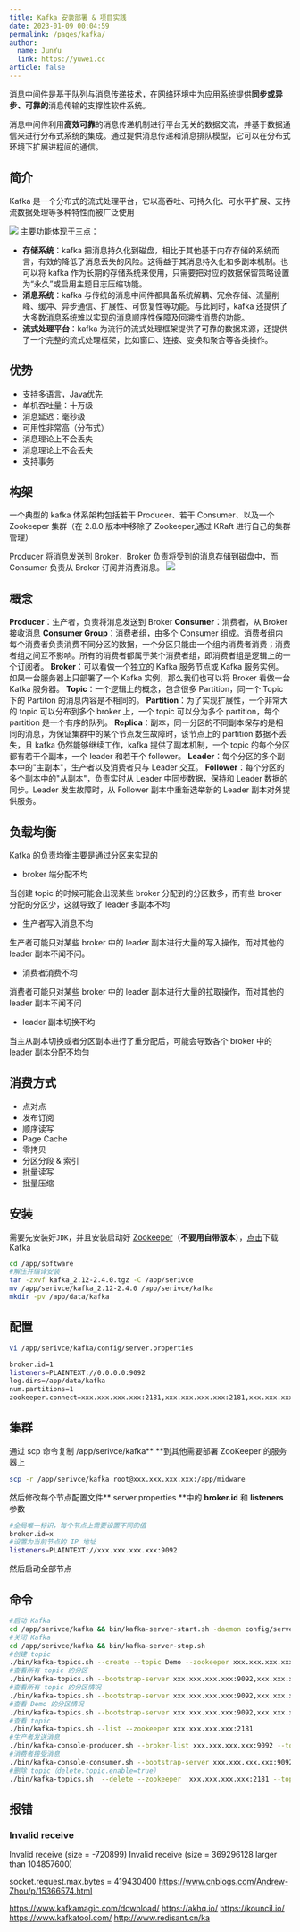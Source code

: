 ```yaml
---
title: Kafka 安装部署 & 项目实践
date: 2023-01-09 00:04:59
permalink: /pages/kafka/
author: 
  name: JunYu
  link: https://yuwei.cc
article: false
---
```

消息中间件是基于队列与消息传递技术，在网络环境中为应用系统提供**同步或异步、可靠的**消息传输的支撑性软件系统。

消息中间件利用**高效可靠**的消息传递机制进行平台无关的数据交流，并基于数据通信来进行分布式系统的集成。通过提供消息传递和消息排队模型，它可以在分布式环境下扩展进程间的通信。
## 简介
Kafka 是一个分布式的流式处理平台，它以高吞吐、可持久化、可水平扩展、支持流数据处理等多种特性而被广泛使用

![](https://f.pz.al/pzal/2023/01/13/8743b966ab55f.jpg)
主要功能体现于三点：

- **存储系统**：kafka 把消息持久化到磁盘，相比于其他基于内存存储的系统而言，有效的降低了消息丢失的风险。这得益于其消息持久化和多副本机制。也可以将 kafka 作为长期的存储系统来使用，只需要把对应的数据保留策略设置为“永久”或启用主题日志压缩功能。
- **消息系统**：kafka 与传统的消息中间件都具备系统解耦、冗余存储、流量削峰、缓冲、异步通信、扩展性、可恢复性等功能。与此同时，kafka 还提供了大多数消息系统难以实现的消息顺序性保障及回溯性消费的功能。
- **流式处理平台**：kafka 为流行的流式处理框架提供了可靠的数据来源，还提供了一个完整的流式处理框架，比如窗口、连接、变换和聚合等各类操作。
## 优势

- 支持多语言，Java优先
- 单机吞吐量：十万级
- 消息延迟：毫秒级
- 可用性非常高（分布式）
- 消息理论上不会丢失
- 消息理论上不会丢失
- 支持事务
## 构架
一个典型的 kafka 体系架构包括若干 Producer、若干 Consumer、以及一个 Zookeeper 集群（在 2.8.0 版本中移除了 Zookeeper,通过 KRaft 进行自己的集群管理）

Producer 将消息发送到 Broker，Broker 负责将受到的消息存储到磁盘中，而 Consumer 负责从 Broker 订阅并消费消息。
![](https://f.pz.al/pzal/2023/01/13/6568781429168.jpg)
## 概念
**Producer**：生产者，负责将消息发送到 Broker
**Consumer**：消费者，从 Broker 接收消息
**Consumer Group**：消费者组，由多个 Consumer 组成。消费者组内每个消费者负责消费不同分区的数据，一个分区只能由一个组内消费者消费；消费者组之间互不影响。所有的消费者都属于某个消费者组，即消费者组是逻辑上的一个订阅者。
**Broker**：可以看做一个独立的 Kafka 服务节点或 Kafka 服务实例。如果一台服务器上只部署了一个 Kafka 实例，那么我们也可以将 Broker 看做一台 Kafka 服务器。
**Topic**：一个逻辑上的概念，包含很多 Partition，同一个 Topic 下的 Partiton 的消息内容是不相同的。
**Partition**：为了实现扩展性，一个非常大的 topic 可以分布到多个 broker 上，一个 topic 可以分为多个 partition，每个 partition 是一个有序的队列。
**Replica**：副本，同一分区的不同副本保存的是相同的消息，为保证集群中的某个节点发生故障时，该节点上的 partition 数据不丢失，且 kafka 仍然能够继续工作，kafka 提供了副本机制，一个 topic 的每个分区都有若干个副本，一个 leader 和若干个 follower。
**Leader**：每个分区的多个副本中的"主副本"，生产者以及消费者只与 Leader 交互。
**Follower**：每个分区的多个副本中的"从副本"，负责实时从 Leader 中同步数据，保持和 Leader 数据的同步。Leader 发生故障时，从 Follower 副本中重新选举新的 Leader 副本对外提供服务。
## 负载均衡
Kafka 的负责均衡主要是通过分区来实现的

- broker 端分配不均

当创建 topic 的时候可能会出现某些 broker 分配到的分区数多，而有些 broker 分配的分区少，这就导致了 leader 多副本不均

- 生产者写入消息不均

生产者可能只对某些 broker 中的 leader 副本进行大量的写入操作，而对其他的 leader 副本不闻不问。

- 消费者消费不均

消费者可能只对某些 broker 中的 leader 副本进行大量的拉取操作，而对其他的 leader 副本不闻不问

- leader 副本切换不均

当主从副本切换或者分区副本进行了重分配后，可能会导致各个 broker 中的 leader 副本分配不均匀
## 消费方式

- 点对点
- 发布订阅
- 顺序读写
- Page Cache
- 零拷贝
- 分区分段 & 索引
- 批量读写
- 批量压缩
## 安装
需要先安装好`JDK`，并且安装启动好 [Zookeeper](/pages/zookeeper/)（**不要用自带版本**），[点击](https://kafka.apache.org/downloads.html)下载 Kafka
```bash
cd /app/software
#解压并编译安装
tar -zxvf kafka_2.12-2.4.0.tgz -C /app/serivce
mv /app/serivce/kafka_2.12-2.4.0 /app/serivce/kafka
mkdir -pv /app/data/kafka
```
## 配置
```bash
vi /app/serivce/kafka/config/server.properties

broker.id=1
listeners=PLAINTEXT://0.0.0.0:9092
log.dirs=/app/data/kafka
num.partitions=1
zookeeper.connect=xxx.xxx.xxx.xxx:2181,xxx.xxx.xxx.xxx:2181,xxx.xxx.xxx.xxx:2181
```
## 集群
通过 scp 命令复制 /app/serivce/kafka** **到其他需要部署 ZooKeeper 的服务器上
```bash
scp -r /app/serivce/kafka root@xxx.xxx.xxx.xxx:/app/midware
```
然后修改每个节点配置文件** server.properties **中的 **broker.id** 和 **listeners** 参数
```bash
#全局唯一标识，每个节点上需要设置不同的值
broker.id=x
#设置为当前节点的 IP 地址
listeners=PLAINTEXT://xxx.xxx.xxx.xxx:9092
```
然后启动全部节点
## 命令
```bash
#启动 Kafka
cd /app/serivce/kafka && bin/kafka-server-start.sh -daemon config/server.properties &
#关闭 Kafka
cd /app/serivce/kafka && bin/kafka-server-stop.sh
#创建 topic
./bin/kafka-topics.sh --create --topic Demo --zookeeper xxx.xxx.xxx.xxx:2181 --replication-factor 1 --partitions 1
#查看所有 topic 的分区
./bin/kafka-topics.sh --bootstrap-server xxx.xxx.xxx.xxx:9092,xxx.xxx.xxx.xxx:9092,xxx.xxx.xxx.xxx:9092 --list
#查看所有 topic 的分区情况
./bin/kafka-topics.sh --bootstrap-server xxx.xxx.xxx.xxx:9092,xxx.xxx.xxx.xxx:9092,xxx.xxx.xxx.xxx:9092 --describe
#查看 Demo 的分区情况
./bin/kafka-topics.sh --bootstrap-server xxx.xxx.xxx.xxx:9092,xxx.xxx.xxx.xxx:9092,xxx.xxx.xxx.xxx:9092 --topic Demo --describe
#查看 topic
./bin/kafka-topics.sh --list --zookeeper xxx.xxx.xxx.xxx:2181
#生产者发送消息
./bin/kafka-console-producer.sh --broker-list xxx.xxx.xxx.xxx:9092 --topic Demo
#消费者接受消息
./bin/kafka-console-consumer.sh --bootstrap-server xxx.xxx.xxx.xxx:9092 --topic Demo --from-beginning
#删除 topic（delete.topic.enable=true）
./bin/kafka-topics.sh  --delete --zookeeper  xxx.xxx.xxx.xxx:2181 --topic Demo
```
## 报错
### Invalid receive
Invalid receive (size = -720899)
Invalid receive (size = 369296128 larger than 104857600)

socket.request.max.bytes = 419430400
https://www.cnblogs.com/Andrew-Zhou/p/15366574.html

https://www.kafkamagic.com/download/
https://akhq.io/
https://kouncil.io/
https://www.kafkatool.com/
http://www.redisant.cn/ka